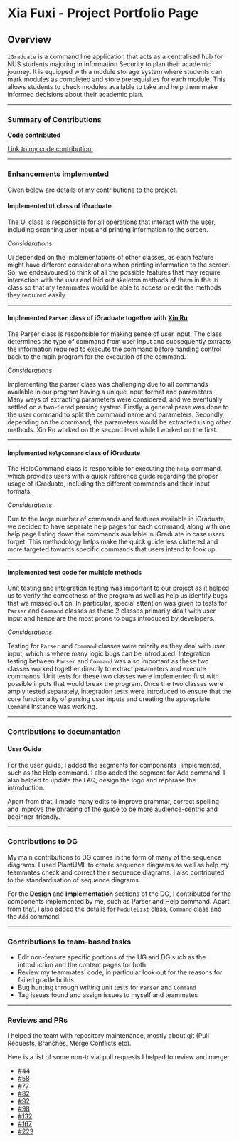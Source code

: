 # Xia Fuxi - Project Portfolio Page

## Overview

`iGraduate` is a command line application that acts as a centralised hub for NUS students majoring in Information 
Security to plan their academic journey. It is equipped with a module storage system where students
can mark modules as completed and store prerequisites for each module. This allows students to check modules available 
to take and help them make informed decisions about their academic plan.
___
### Summary of Contributions
<b>Code contributed</b>

[Link to my code contribution.](https://nus-cs2113-ay2021s2.github.io/tp-dashboard/?search=fupernova&sort=groupTitle&sortWithin=title&since=2021-03-05&timeframe=commit&mergegroup=&groupSelect=groupByRepos&breakdown=false)
___
### Enhancements implemented

Given below are details of my contributions to the project.

#### Implemented `Ui` class of iGraduate

The Ui class is responsible for all operations that interact with the user, including scanning user input and printing 
information to the screen.

*Considerations*

Ui depended on the implementations of other classes, as each feature might have different considerations when printing
information to the screen. So, we endeavoured to think of all the possible features that may require interaction
with the user and laid out skeleton methods of them in the `Ui` class so that my teammates would be able to access or edit 
the methods they required easily.
___

#### Implemented `Parser` class of iGraduate together with [Xin Ru](https://github.com/xseh/)

The Parser class is responsible for making sense of user input. The class determines the type of command from user input
and subsequently extracts the information required to execute the command before handing control back to the main program
for the execution of the command.

*Considerations*

Implementing the parser class was challenging due to all commands available in our program having a unique
input format and parameters. Many ways of extracting parameters were considered, and we eventually settled on a
two-tiered parsing system. Firstly, a general parse was done to the user command to split the command name and parameters.
Secondly, depending on the command, the parameters would be extracted using other methods. Xin Ru worked on the second level
while I worked on the first.

___
#### Implemented `HelpCommand` class of iGraduate
The HelpCommand class is responsible for executing the `help` command, which provides users with a quick reference guide
regarding the proper usage of iGraduate, including the different commands and their input formats.

*Considerations*

Due to the large number of commands and features available in iGraduate, we decided to have separate help pages for each command,
 along with one help page listing down the commands available in iGraduate in case users forget. This methodology helps
make the quick guide less cluttered and more targeted towards specific commands that users intend to look up.
___
#### Implemented test code for multiple methods

Unit testing and integration testing was important to our project as it helped us to verify the correctness of the program
as well as help us identify bugs that we missed out on. In particular, special attention was given to tests for `Parser`
and `Command` classes as these 2 classes primarily dealt with user input and hence are the most prone to bugs introduced
by developers.

*Considerations*

Testing for `Parser` and `Command` classes were priority as they deal with user input, 
which is where many logic bugs can be introduced. Integration testing between `Parser` and `Command` was also important
as these two classes worked together directly to extract parameters and execute commands. Unit tests for these 
two classes were implemented first with possible inputs that would break the program. Once the 
two classes were amply tested separately, integration tests were introduced to ensure that the core functionality of 
parsing user inputs and creating the appropriate `Command` instance was working.

____

### Contributions to documentation

#### User Guide

For the user guide, I added the segments for components I implemented, such as the Help command. I also added the segment for
 Add command.
I also helped to update the FAQ, design the logo and rephrase the introduction.

Apart from that, I made many edits to improve grammar, correct spelling and improve the phrasing of the guide to be more
 audience-centric and beginner-friendly.
___
### Contributions to DG

My main contributions to DG comes in the form of many of the sequence diagrams. I used PlantUML to create sequence
diagrams as well as help my teammates check and correct their sequence diagrams. I also contributed to the standardisation
of sequence diagrams.

For the <b>Design</b> and <b>Implementation</b> sections of the DG, I contributed for the components implemented by me,
such as Parser and Help command. Apart from that, I also added the details for `ModuleList` class, `Command` class and the `Add` command.
___
### Contributions to team-based tasks

- Edit non-feature specific portions of the UG and DG such as the introduction and the content pages for both
- Review my teammates' code, in particular look out for the reasons for failed gradle builds
- Bug hunting through writing unit tests for `Parser` and `Command`
- Tag issues found and assign issues to myself and teammates

___
### Reviews and PRs

I helped the team with repository maintenance, mostly about git (Pull Requests, Branches, Merge Conflicts etc).

Here is a list of some non-trivial pull requests I helped to review and merge:
- [#44](https://github.com/AY2021S2-CS2113T-W09-2/tp/pull/44)
- [#58](https://github.com/AY2021S2-CS2113T-W09-2/tp/pull/58)
- [#77](https://github.com/AY2021S2-CS2113T-W09-2/tp/pull/77)
- [#82](https://github.com/AY2021S2-CS2113T-W09-2/tp/pull/82)
- [#92](https://github.com/AY2021S2-CS2113T-W09-2/tp/pull/92)
- [#98](https://github.com/AY2021S2-CS2113T-W09-2/tp/pull/98)
- [#132](https://github.com/AY2021S2-CS2113T-W09-2/tp/pull/132)
- [#167](https://github.com/AY2021S2-CS2113T-W09-2/tp/pull/167)
- [#223](https://github.com/AY2021S2-CS2113T-W09-2/tp/pull/223)